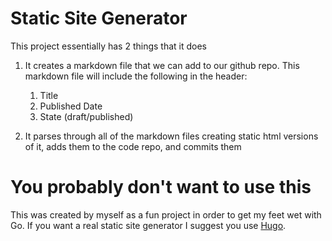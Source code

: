 # Static Site Generator

This project essentially has 2 things that it does

1. It creates a markdown file that we can add to our github repo. This markdown file will include the following in the header:

	1. Title
	2. Published Date
	3. State (draft/published)

2. It parses through all of the markdown files creating static html versions of it, adds them to the code repo, and commits them


# You probably don't want to use this

This was created by myself as a fun project in order to get my feet wet with Go. If you want a real static site generator I suggest you use [Hugo](https://gohugo.io/).